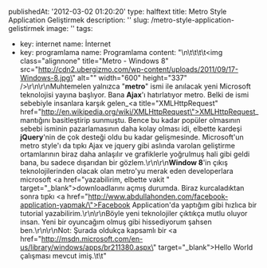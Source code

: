 publishedAt: '2012-03-02 01:20:20'
type: halftext
title: Metro Style Application Geliştirmek
description: ''
slug: /metro-style-application-gelistirmek
image: ''
tags:
  - key: internet
    name: İnternet
  - key: programlama
    name: Programlama
content: "\n\t\t\t\t<img class=\"alignnone\" title=\"Metro - Windows 8\" src=\"http://cdn2.ubergizmo.com/wp-content/uploads/2011/09/17-Windows-8.jpg\" alt=\"\" width=\"600\" height=\"337\" />\r\n\r\nMuhtemelen yalnızca \"<strong>metro</strong>\" ismi ile anılacak yeni Microsoft teknolojisi yayına başlıyor. Bana <strong>Ajax</strong>'ı hatırlatıyor metro. Belki de ismi sebebiyle insanlara karşık gelen\_<a title=\"XMLHttpRequest\" href=\"http://en.wikipedia.org/wiki/XMLHttpRequest\">XMLHttpRequest</a>\_mantığını basitleştirip sunmuştu. Bence bu kadar popüler olmasının sebebi isminin pazarlamasının daha kolay olması idi, elbette kardeşi <strong>jQuery</strong>'nin de çok desteği oldu bu kadar gelişmesinde. Microsoft'un metro style'ı da tıpkı Ajax ve jquery gibi aslında varolan geliştirme ortamlarının biraz daha anlaşılır ve grafiklerle yoğrulmuş hali gibi geldi bana, bu sadece dışarıdan bir gözlem.\r\n\r\n<strong>Window 8</strong>'in çıkış teknolojilerinden olacak olan metro'yu merak eden developerlara microsoft <a href=\"yazabilirim, elbette vakit \" target=\"_blank\">download</a>larını açmış durumda. Biraz kurcaladıktan sonra tıpkı <a href=\"http://www.abdullahonden.com/facebook-application-yapmak/\">Facebook Application</a>'da yaptığım gibi hızlıca bir tutorial yazabilirim.\r\n\r\nBöyle yeni teknolojiler çıktıkça mutlu oluyor insan. Yeni bir oyuncağım olmuş gibi hissediyorum şahsen ben.\r\n\r\nNot: Şurada oldukça kapsamlı bir <a href=\"http://msdn.microsoft.com/en-us/library/windows/apps/br211380.aspx\" target=\"_blank\">Hello World</a> çalışması mevcut imiş.\t\t"
